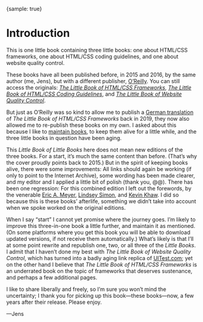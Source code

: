 {sample: true}
# Introduction

This is one little book containing three little books: one about HTML/CSS frameworks, one about HTML/CSS coding guidelines, and one about website quality control.

These books have all been published before, in 2015 and 2016, by the same author (me, Jens), but with a different publisher, [O’Reilly](https://www.oreilly.com/). You can still access the originals: [_The Little Book of HTML/CSS Frameworks_](https://www.oreilly.com/library/view/the-little-book/9781492048121/), [_The Little Book of HTML/CSS Coding Guidelines_](https://www.oreilly.com/library/view/the-little-book/9781492048459/), and [_The Little Book of Website Quality Control_](https://www.oreilly.com/library/view/the-little-book/9781492042860/).

But just as O’Reilly was so kind to allow me to publish a [German translation](https://meiert.com/de/publications/books/das-kleine-buch-der-html-css-frameworks/) of _The Little Book of HTML/CSS Frameworks_ back in 2019, they now also allowed me to re-publish these books on my own. I asked about this because I like to [maintain books](https://meiert.com/en/blog/living-websites-living-books/), to keep them alive for a little while, and the three little books in question have been aging.

This _Little Book of Little Books_ here does not mean new editions of the three books. For a start, it’s much the same content than before. (That’s why the cover proudly points back to 2015.) But in the spirit of keeping books alive, there were some improvements: All links should again be working (if only to point to the Internet Archive), some wording has been made clearer, and my editor and I applied a little bit of polish (thank you, @@). There has been one regression: For this combined edition I left out the forewords, by the venerable [Eric A. Meyer](https://meyerweb.com/), [Lindsey Simon](http://www.idreamofuni.com/), and [Kevin Khaw](http://kevthedev.com/). I did so because this is these books’ afterlife, something we didn’t take into account when we spoke worked on the original editions.

When I say “start” I cannot yet promise where the journey goes. I’m likely to improve this three-in-one book a little further, and maintain it as mentioned. (On some platforms where you get this book you will be able to download updated versions, if not receive them automatically.) What’s likely is that I’ll at some point rewrite and republish one, two, or all three of the _Little Books_. I admit that I haven’t done my best with _The Little Book of Website Quality Control_, which has turned into a badly aging link replica of [UITest.com](https://uitest.com/); yet on the other hand I believe that _The Little Book of HTML/CSS Frameworks_ is an underrated book on the topic of frameworks that deserves sustenance, and perhaps a few additional pages.

I like to share liberally and freely, so I’m sure you won’t mind the uncertainty; I thank you for picking up this book—these books—now, a few years after their release. Please enjoy.

—Jens